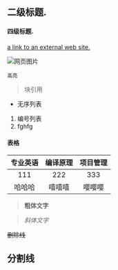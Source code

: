 


## 二级标题.


#### 四级标题.




[a link to an external web site.](first.md)



![网页图片](https://tse3-mm.cn.bing.net/th/id/OIP.H986GDFYxiuR5pDYvu5uvgHaLH?w=204&h=306&c=7&o=5&dpr=1.25&pid=1.7)



    高亮
    
    
>块引用


- 无序列表


1.  编号列表
2. fghfg



#### 表格
| 专业英语 | 编译原理 | 项目管理
| :------------:| :------------:| :--------:|
| 111|222|333 |
| 哈哈哈|嘻嘻嘻|嘤嘤嘤 |


>**粗体文字**


>*斜体文字*


~~删除线~~

分割线
----



